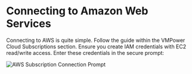 # Connecting to Amazon Web Services

Connecting to AWS is quite simple. Follow the guide within the VMPower Cloud Subscriptions section. Ensure you create IAM credentials with EC2 read/write access. Enter these credentials in the secure prompt:

![AWS Subscription Connection Prompt](https://cdn.vmpower.com/docs/aws-screenshot.png)

